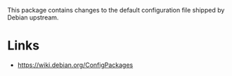 This package contains changes to the default configuration file shipped by
Debian upstream.

Links
=====
- <https://wiki.debian.org/ConfigPackages>
